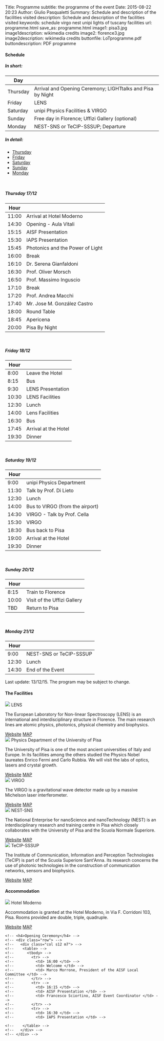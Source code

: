 Title: Programme
subtitle: the programme of the event
Date: 2015-08-22 20:23
Author: Giulio Pasqualetti
Summary: Schedule and description of the facilities visited
description: Schedule and description of the facilities visited
keywords: schedule virgo nest unipi lights of tuscany facilities
url: programme.html
save_as: programme.html
image1: pisa3.jpg
image1description: wikimedia credits
image2: florence3.jpg
image2description: wikimedia credits
buttonfile: LoTprogramme.pdf
buttondescription: PDF programme

<div class="section">
  <div class="row">
    <div class="col s12">
      <h4>Schedule</h4>  
      <div class="row">
	<div class="col s12">
	  <h5>In short:</h5>
	  <table>
	    <thread>
	      <tr>
		<th data-field="time">Day</th>
		<th data-field="what"></th>
	      </tr>
	    </thread>
	    <tbody>
	      <tr>
		<td>Thursday</td>
		<td>Arrival and Opening Ceremony; LIGHTtalks and Pisa by Night</td>
	      </tr>
	      <tr>
		<td>Friday</td>
		<td>LENS</td>
	      </tr>
	      <tr>
		<td>Saturday</td>
		<td>unipi Physics Facilities & VIRGO</td>
	      </tr>
	      <tr>
		<td>Sunday</td>
		<td>Free day in Florence; Uffizi Gallery (optional)</td>
	      </tr>
	      <tr>
		<td>Monday</td>
		<td>NEST-SNS or TeCIP-SSSUP; Departure</td>
	      </tr>
	    </tbody>
	   </table>
	</div>
      </div>
      <div class="row">
	<div class="col s12">
	  <h5>In detail:</h5>
	  <ul class="tabs">
            <li class="tab col m3 s12"><a class="orange-text" href="#thursday">Thursday</a></li>
            <li class="tab col m3 s12"><a class="orange-text" href="#friday">Friday</a></li>
            <li class="tab col m3 s12"><a class="orange-text" href="#saturday">Saturday</a></li>
            <li class="tab col m3 s12"><a class="orange-text" href="#sunday">Sunday</a></li>
	    <li class="tab col m3 s12"><a class="orange-text" href="#monday">Monday</a></li>
	    <div class="indicator orange" style="z-index:1"></div>
	  </ul>
	</div>
	<div id="thursday" class="col s12">
	  <br>
	  <h5>Thursday 17/12</h5>
	  <table>
	    <thread>
	      <tr>
		<th data-field="time">Hour</th>
		<th data-field="what"></th>
	      </tr>
	    </thread>
	    <tbody>
	      <tr>
		<td>11:00</td>
		<td>Arrival at Hotel Moderno</td>
	      </tr>
	      <tr>
		<td>14:30</td>
		<td>Opening - Aula Vitali</td>
	      </tr>
	      <tr>
		<td>15:15</td>
		<td>AISF Presentation</td>
	      </tr>
	      <tr>
		<td>15:30</td>
		<td>IAPS Presentation</td>
	      </tr>
	      <tr>
		<td>15:45</td>
		<td>Photonics and the Power of Light</td>
	      </tr>
	      <tr>
		<td>16:00</td>
		<td>Break</td>
	      </tr>
	      <tr>
		<td>16:10</td>
		<td>Dr. Serena Gianfaldoni</td>
	      </tr>
	      <tr>
		<td>16:30</td>
		<td>Prof. Oliver Morsch</td>
	      </tr>
	      <tr>
		<td>16:50</td>
		<td>Prof. Massimo Inguscio</td>
	      </tr>
	      <tr>
		<td>17:10</td>
		<td>Break</td>
	      </tr>
	      <tr>
		<td>17:20</td>
		<td>Prof. Andrea Macchi</td>
	      </tr>
	      <tr>
		<td>17:40</td>
		<td>Mr. Jose M. González Castro</td>
	      </tr>
	      <tr>
		<td>18:00</td>
		<td>Round Table</td>
	      </tr>
	      <tr>
		<td>18:45</td>
		<td>Apericena</td>
	      </tr>
	      <tr>
		<td>20:00</td>
		<td>Pisa By Night</td>
	      </tr>
	    </tbody>
	  </table>
	</div>
	<div id="friday" class="col s12">
	  <br>
	  <h5>Friday 18/12</h5>
	  <table>
	    <thread>
	      <tr>
		<th data-field="time">Hour</th>
		<th data-field="what"></th>
	      </tr>
	    </thread>
	    <tbody>
	      <tr>
		<td>8:00</td>
		<td>Leave the Hotel</td>
	      </tr>
	      <tr>
		<td>8:15</td>
		<td>Bus</td>
	      </tr>
	      <tr>
		<td>9:30</td>
		<td>LENS Presentation</td>
	      </tr>
	      <tr>
		<td>10:30</td>
		<td>LENS Facilities</td>
	      </tr>
	      <tr>
		<td>12:30</td>
		<td>Lunch</td>
	      </tr>
	      <tr>
		<td>14:00</td>
		<td>Lens Facilities</td>
	      </tr>
	      <tr>
		<td>16:30</td>
		<td>Bus</td>
	      </tr>
	      <tr>
		<td>17:45</td>
		<td>Arrival at the Hotel</td>
	      </tr>
	      <tr>
		<td>19:30</td>
		<td>Dinner</td>
	      </tr>
	    </tbody>
	  </table>
	</div>
	<div id="saturday" class="col s12">
	  <br>
	  <h5>Saturday 19/12</h5>
	  <table>
	    <thread>
	      <tr>
		<th data-field="time">Hour</th>
		<th data-field="what"></th>
	      </tr>
	    </thread>
	    <tbody>
	      <tr>
		<td>9:00</td>
		<td>unipi Physics Department</td>
	      </tr>
	      <tr>
		<td>11:30</td>
		<td>Talk by Prof. Di Lieto</td>
	      </tr>
	      <tr>
		<td>12:30</td>
		<td>Lunch</td>
	      </tr>
	      <tr>
		<td>14:00</td>
		<td>Bus to VIRGO (from the airport)</td>
	      </tr>
	      <tr>
		<td>14:30</td>
		<td>VIRGO - Talk by Prof. Cella</td>
	      </tr>
	      <tr>
		<td>15:30</td>
		<td>VIRGO</td>
	      </tr>
	      <tr>
		<td>18:30</td>
		<td>Bus back to Pisa</td>
	      </tr>
	      <tr>
		<td>19:00</td>
		<td>Arrival at the Hotel</td>
	      </tr>
	      <tr>
		<td>19:30</td>
		<td>Dinner</td>
	      </tr>
	    </tbody>
	  </table>
	</div>
	<div id="sunday" class="col s12">
	  <br>
	  <h5>Sunday 20/12</h5>
	  <table>
	    <thread>
	      <tr>
		<th data-field="time">Hour</th>
		<th data-field="what"></th>
	      </tr>
	    </thread>
	    <tbody>
	      <tr>
		<td>8:15</td>
		<td>Train to Florence</td>
	      </tr>
	      <tr>
		<td>10:00</td>
		<td>Visit of the Uffizi Gallery</td>
	      </tr>
	      <tr>
		<td>TBD</td>
		<td>Return to Pisa</td>
	      </tr>
	    </tbody>
	  </table>
	</div>
	<div id="monday" class="col s12">
	  <br>
	  <h5>Monday 21/12</h5>
	  <table>
	    <thread>
	      <tr>
		<th data-field="time">Hour</th>
		<th data-field="what"></th>
	      </tr>
	    </thread>
	    <tbody>
	      <tr>
		<td>9:00</td>
		<td>NEST-SNS or TeCIP-SSSUP</td>
	      </tr>
	      <tr>
		<td>12:30</td>
		<td>Lunch</td>
	      </tr>
	      <tr>
		<td>14:30</td>
		<td>End of the Event</td>
	      </tr>
	    </tbody>
	  </table>
	</div>
      </div>
      <p>Last update: 13/12/15. The program may be subject to change.</p>
    </div>
  </div>
</div>
	
<!-- <table> -->
<!--   <thead> -->
<!-- 	  <tr> -->
<!-- 	    <th data-field="time">Hour</th> -->
<!-- 	    <th data-field="thursday">Thursday 17/12</th> -->
<!--       <th data-field="friday">Friday 18/12</th> -->
<!-- 	    <th data-field="saturday">Saturday 19/12</th> -->
<!-- 	    <th data-field="sunday">Sunday 20/12</th> -->
<!--       <th data-field="monday">Monday 21/12</th> -->
<!-- 	  </tr> -->
<!--   </thead> -->

<!--         <tbody> -->
<!-- 	  <tr> -->
<!-- 	    <td>9:00</td> -->
<!-- 	    <td></td> -->
<!-- 	    <td>LENS</td> -->
<!-- 	    <td>unipi Physics Facilities</td> -->
<!-- 	    <td>Tourism in Florence</td> -->
<!-- 	    <td>NEST-SNS or TeCIP-SSSUP</td> -->
<!-- 	  </tr>	  <tr> -->
<!-- 	    <td>11:30</td> -->
<!-- 	    <td></td> -->
<!-- 	    <td></td> -->
<!-- 	    <td>Guest lectures</td> -->
<!-- 	    <td></td> -->
<!-- 	    <td></td> -->
<!-- 	  </tr>	  <tr> -->
<!-- 	    <td>13:00</td> -->
<!-- 	    <td></td> -->
<!-- 	    <td></td> -->
<!-- 	    <td>Lunch</td> -->
<!-- 	    <td></td> -->
<!-- 	    <td>Lunch</td> -->
<!-- 	  </tr>	  <tr> -->
<!-- 	    <td>14:00</td> -->
<!-- 	    <td></td> -->
<!-- 	    <td></td> -->
<!-- 	    <td>VIRGO</td> -->
<!-- 	    <td></td> -->
<!-- 	    <td>Departure</td> -->
<!-- 	  </tr>	  <tr> -->
<!-- 	    <td>15:00</td> -->
<!-- 	    <td>Opening Ceremony</td> -->
<!-- 	    <td></td> -->
<!-- 	    <td></td> -->
<!-- 	    <td></td> -->
<!-- 	    <td></td> -->
<!-- 	  </tr>	  <tr> -->
<!-- 	    <td>17:00</td> -->
<!-- 	    <td>EPS Light Talk</td> -->
<!-- 	    <td></td> -->
<!-- 	    <td></td> -->
<!-- 	    <td></td> -->
<!-- 	    <td></td> -->
<!-- 	  </tr>	  <tr> -->
<!-- 	    <td>20:00</td> -->
<!-- 	    <td>Dinner</td> -->
<!-- 	    <td>Dinner</td> -->
<!-- 	    <td>Dinner</td> -->
<!-- 	    <td>Dinner in Florence</td> -->
<!-- 	    <td></td> -->
<!-- 	  </tr>	  <tr> -->
<!-- 	    <td>21:00</td> -->
<!-- 	    <td>Nightly visit of Pisa</td> -->
<!-- 	    <td>Free evening</td> -->
<!-- 	    <td></td> -->
<!-- 	    <td></td> -->
<!-- 	    <td></td> -->
<!-- 	  </tr> -->
<!--         </tbody> -->
<!--       </table><br> -->
<!--       <p>Last update: September, 23th. The program may be subject to change.</p> -->
<!--     </div> -->
<!--   </div> -->
<!-- </div> -->

<div class="section">

  <h4>The Facilities</h4>

  <div class="row">
    <div class="col s12">
      <div class="col s12 m7">
	<div class="card">
	  <div class="card-image">
            <img src="{filename}/images/LENS-1.jpg">
            <span class="card-title">LENS</span>
	  </div>
	  <div class="card-content">
            <p>The European Laboratory for Non-linear Spectroscopy (LENS) is an international and interdisciplinary structure in Florence. The main research lines are atomic physics, photonics, physical chemistry and biophysics.</p>
	  </div>
	  <div class="card-action">
            <a href="http://www.lens.unifi.it/">Website</a>
	    <a href="http://www.openstreetmap.org/?mlat=43.81879&amp;mlon=11.19292#map=17/43.81879/11.19292">MAP</a>
	  </div>
	</div>
      </div>
    </div>
  </div>
  <div class="row">
    <div class="col s12">
      <div class="col s12 m7">
	<div class="card">
	  <div class="card-image">
            <img src="{filename}/images/DFUNIPI.jpg">
            <span class="card-title">Physics Department of the University of Pisa</span>
	  </div>
	  <div class="card-content">
            <p>The University of Pisa is one of the most ancient universities of Italy and Europe. In its facilities among the others studied the Physics Nobel laureates Enrico Fermi and Carlo Rubbia. We will visit the labs of optics, lasers and crystal growth.</p>
	  </div>
	  <div class="card-action">
            <a href="https://www.df.unipi.it/">Website</a>
	    <a href="http://www.openstreetmap.org/?mlat=43.72075&amp;mlon=10.40781#map=19/43.72075/10.40781">MAP</a>
	  </div>
	</div>
      </div>
    </div>
  </div>
  <div class="row">
    <div class="col s12">
      <div class="col s12 m7">
	<div class="card">
	  <div class="card-image">
            <img src="{filename}/images/VIRGO.jpg">
            <span class="card-title">VIRGO</span>
	  </div>
	  <div class="card-content">
            <p>The VIRGO is a gravitational wave detector made up by a massive Michelson laser interferometer. </p>
	  </div>
	  <div class="card-action">
            <a href="http://www.ego-gw.it/">Website</a>
	    <a href="http://www.openstreetmap.org/?mlat=43.6310&amp;mlon=10.5040#map=14/43.6310/10.5040">MAP</a>
	  </div>
	</div>
      </div>
    </div>
  </div>
  
  <div class="row">
    <div class="col s12">
      <div class="col s12 m7">
	<div class="card">
	  <div class="card-image">
            <img src="{filename}/images/NEST-small-2.jpg">
            <span class="card-title">NEST-SNS</span>
	  </div>
	  <div class="card-content">
            <p>The National Enterprise for nanoScience and nanoTechnology (NEST) is an interdisciplinary research and training centre in Pisa which closely collaborates with the University of Pisa and the Scuola Normale Superiore. </p>
	  </div>
	  <div class="card-action">
            <a href="http://www.laboratorionest.it/">Website</a>
	    <a href="http://www.openstreetmap.org/?mlat=43.71394&amp;mlon=10.40952#map=17/43.71394/10.40952">MAP</a>
	  </div>
	</div>
      </div>
    </div>
  </div>
    
  <div class="row">
    <div class="col s12">
      <div class="col s12 m7">
	<div class="card">
	  <div class="card-image">
            <img src="{filename}/images/tecip2.png">
            <span class="card-title">TeCIP-SSSUP</span>
	  </div>
	  <div class="card-content">
            <p>The Institute of Communication, lnformation and Perception Technologies (TeCIP) is part of the Scuola Superiore Sant'Anna. Its research concerns the use of photonic technologies in the construction of communication networks, sensors and biophysics. </p>
	  </div>
	  <div class="card-action">
            <a href="http://www.santannapisa.it/it/istituto/tecip/istituto-tecip">Website</a>
	    <a href="http://www.openstreetmap.org/?mlat=43.71878&mlon=10.42274#map=18/43.71878/10.42274">MAP</a>
	  </div>
	</div>
      </div>
    </div>
  </div>
  

  
  <h4>Accommodation</h4>
    <div class="row">
    <div class="col s12">
      <div class="col s12 m7">
	<div class="card">
	  <div class="card-image">
            <img src="{filename}/images/hotel.jpg">
            <span class="card-title">Hotel Moderno</span>
	  </div>
	  <div class="card-content">
            <p>Accommodation is granted at the Hotel Moderno, in Via F. Corridoni 103, Pisa. Rooms provided are double, triple, quadruple.</p>
	  </div>
	  <div class="card-action">
            <a href="http://www.hotelmoderno.pisa.it/en/">Website</a>
	    <a href="http://www.openstreetmap.org/?mlat=43.70782&amp;mlon=10.40187#map=19/43.70782/10.40187">MAP</a>
	  </div>
	</div>
      </div>
    </div>
  </div>

    <!-- <h4>Opening Ceremony</h4> -->
    <!-- <div class="row"> -->
    <!--   <div class="col s12 m7"> -->
    <!-- 	<table> -->
    <!-- 	  <tbody> -->
    <!-- 	    <tr> -->
    <!-- 	      <td> 16:00 </td> -->
    <!-- 	      <td> Welcome </td> -->
    <!-- 	      <td> Marco Morrone, President of the AISF Local Committee </td> -->
    <!-- 	    </tr> -->
    <!-- 	    <tr> -->
    <!-- 	      <td> 16:15 </td> -->
    <!-- 	      <td> AISF Presentation </td> -->
    <!-- 	      <td> Francesco Sciortino, AISF Event Coordinator </td> -->
    <!-- 	    </tr> -->
    <!-- 	    <tr> -->
    <!-- 	      <td> 16:30 </td> -->
    <!-- 	      <td> IAPS Presentation </td> -->
	      
    <!-- 	</table> -->
    <!--   </div> -->
    <!-- </div> -->
    
</div>
